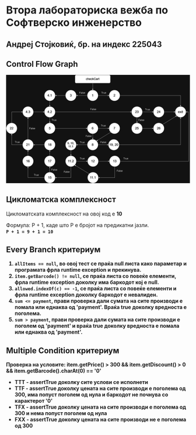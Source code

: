 # Втора лабораториска вежба по Софтверско инженерство

## Андреј Стојковиќ, бр. на индекс 225043

##  Control Flow Graph

![Control Flow Graph](cfg.png)

## Цикломатска комплексност

Цикломатската комплексност на овој код е <b>10</b> 

Формула: P + 1, каде што P е бројот на предикатни јазли.  
<code><b>P + 1 = 9 + 1 = 10<b></code>

## Every Branch критериум

1. <code>allItems == null</code>, во овој тест се праќа null листа како параметар и програмата фрла runtime exception и прекинува.
2. <code>item.getBarcode() != null</code>, се праќа листа со повеќе елементи, фрла runtime exception доколку има баркодот кој е null.
3. <code>allowed.indexOf(c) == -1</code>, се праќа листа со повеќе елементи и фрла runtime exception доколку баркодот е невалиден.
4. <code>sum <= payment</code>, прави проверка дали сумата на сите производи е помала или еднаква од 'payment'. Враќа true доколку вредноста е поголема.
5. <code>sum > payment</code>, прави проверка дали сумата на сите производи е поголем од 'payment' и враќа true доколку вредноста е помала или еднаква од 'payment'.

## Multiple Condition критериум

Проверка на условите: item.getPrice() > 300 && item.getDiscount() > 0 && item.getBarcode().charAt(0) == '0'

- TTT - assertTrue доколку сите услови се исполнети
- TTF - assertTrue доколку цената на сите производи е поголема од 300, има попуст поголем од нула и баркодот не почнува со карактерот '0'
- TFX - assertTrue доколку цената на сите производи е поголема од 300 и нема попуст поголем од нула
- FXX - assertTrue доколку цената на сите производи не е поголема од 300


